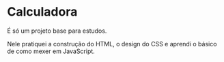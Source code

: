 <h1><strong>Calculadora</strong></h1>

É só um projeto base para estudos.

Nele pratiquei a construção do HTML, o design do CSS e aprendi o básico de como mexer em JavaScript.

<link scr="https://calculadora-legal.netlify.app/">
